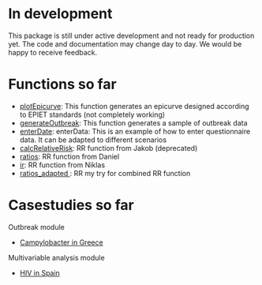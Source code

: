 
# In development 
 This package is still under active development and not ready for production yet. The code and documentation may change day to day. We would be happy to receive feedback.


# Functions so far
* [plotEpicurve](R/plotEpicurve.R): This function generates an epicurve designed according to EPIET standards (not completely working)
* [generateOutbreak](R/generateOutbreak.R): This function generates a sample of outbreak data
* [enterDate](R/enterData.R): enterData: This is an example of how to enter questionnaire data. It can be adapted to different scenarios
* [calcRelativeRisk](R/calcRelativeRisk.R): RR function from Jakob (deprecated) 
* [ratios](R/TwoByTwoRatios.R): RR function from Daniel
* [ir](R/ir.R): RR function from Niklas
* [ratios_adapted ](R/ratios_adapted.R): RR my try for combined RR function

# Casestudies so far
Outbreak module
* [Campylobacter in Greece](inst/doc/case_study_campylobacter.html)

Multivariable analysis module
* [HIV in Spain](inst/doc/case_study_hiv_spain.html)
